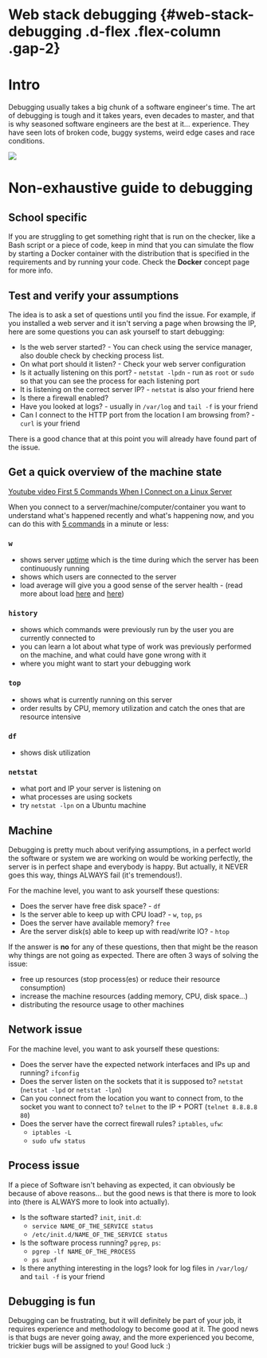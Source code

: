 Web stack debugging {#web-stack-debugging .d-flex .flex-column .gap-2}
===================


Intro
=====

Debugging usually takes a big chunk of a software engineer's time. The
art of debugging is tough and it takes years, even decades to master,
and that is why seasoned software engineers are the best at it...
experience. They have seen lots of broken code, buggy systems, weird
edge cases and race conditions.

![](./Concept_%20Web%20stack%20debugging%20_%20ALX%20Africa%20Intranet_files/45dffb0b1da8dc2ce47e340d7f88b05652c0f486.png)

Non-exhaustive guide to debugging
=================================

School specific
---------------

If you are struggling to get something right that is run on the checker,
like a Bash script or a piece of code, keep in mind that you can
simulate the flow by starting a Docker container with the distribution
that is specified in the requirements and by running your code. Check
the **Docker** concept page for more info.

Test and verify your assumptions
--------------------------------

The idea is to ask a set of questions until you find the issue. For
example, if you installed a web server and it isn't serving a page when
browsing the IP, here are some questions you can ask yourself to start
debugging:

-   Is the web server started? - You can check using the service
    manager, also double check by checking process list.
-   On what port should it listen? - Check your web server configuration
-   Is it actually listening on this port? - `netstat -lpdn` - run as
    `root` or `sudo` so that you can see the process for each listening
    port
-   It is listening on the correct server IP? - `netstat` is also your
    friend here
-   Is there a firewall enabled?
-   Have you looked at logs? - usually in `/var/log` and `tail -f` is
    your friend
-   Can I connect to the HTTP port from the location I am browsing
    from? - `curl` is your friend

There is a good chance that at this point you will already have found
part of the issue.

Get a quick overview of the machine state
-----------------------------------------

[Youtube video First 5 Commands When I Connect on a Linux
Server](https://intranet.alxswe.com/rltoken/qdIjs52RG3ym8Z6JnNZ6hQ "Youtube video First 5 Commands When I Connect on a Linux Server")

When you connect to a server/machine/computer/container you want to
understand what's happened recently and what's happening now, and you
can do this with [5
commands](https://intranet.alxswe.com/rltoken/C7hcMJxfvZqGpaNk3J2A9g "5 commands")
in a minute or less:

### `w`

-   shows server
    [uptime](https://intranet.alxswe.com/rltoken/q2_-xo61t3A4L5F9KjUy5A "uptime")
    which is the time during which the server has been continuously
    running
-   shows which users are connected to the server
-   load average will give you a good sense of the server health - (read
    more about load
    [here](https://intranet.alxswe.com/rltoken/klMEJTuMU7fNeZuBoQrBBw "here")
    and
    [here](https://intranet.alxswe.com/rltoken/lSGxl2xK-4BOEO92l5GvvA "here"))

### `history`

-   shows which commands were previously run by the user you are
    currently connected to
-   you can learn a lot about what type of work was previously performed
    on the machine, and what could have gone wrong with it
-   where you might want to start your debugging work

### `top`

-   shows what is currently running on this server
-   order results by CPU, memory utilization and catch the ones that are
    resource intensive

### `df`

-   shows disk utilization

### `netstat`

-   what port and IP your server is listening on
-   what processes are using sockets
-   try `netstat -lpn` on a Ubuntu machine

Machine
-------

Debugging is pretty much about verifying assumptions, in a perfect world
the software or system we are working on would be working perfectly, the
server is in perfect shape and everybody is happy. But actually, it
NEVER goes this way, things ALWAYS fail (it's tremendous!).

For the machine level, you want to ask yourself these questions:

-   Does the server have free disk space? - `df`
-   Is the server able to keep up with CPU load? - `w`, `top`, `ps`
-   Does the server have available memory? `free`
-   Are the server disk(s) able to keep up with read/write IO? - `htop`

If the answer is **no** for any of these questions, then that might be
the reason why things are not going as expected. There are often 3 ways
of solving the issue:

-   free up resources (stop process(es) or reduce their resource
    consumption)
-   increase the machine resources (adding memory, CPU, disk space...)
-   distributing the resource usage to other machines

Network issue
-------------

For the machine level, you want to ask yourself these questions:

-   Does the server have the expected network interfaces and IPs up and
    running? `ifconfig`
-   Does the server listen on the sockets that it is supposed to?
    `netstat` (`netstat -lpd` or `netstat -lpn`)
-   Can you connect from the location you want to connect from, to the
    socket you want to connect to? `telnet` to the IP + PORT
    (`telnet 8.8.8.8 80`)
-   Does the server have the correct firewall rules? `iptables`, `ufw`:
    -   `iptables -L`
    -   `sudo ufw status`

Process issue
-------------

If a piece of Software isn't behaving as expected, it can obviously be
because of above reasons... but the good news is that there is more to
look into (there is ALWAYS more to look into actually).

-   Is the software started? `init`, `init.d`:
    -   `service NAME_OF_THE_SERVICE status`
    -   `/etc/init.d/NAME_OF_THE_SERVICE status`
-   Is the software process running? `pgrep`, `ps`:
    -   `pgrep -lf NAME_OF_THE_PROCESS`
    -   `ps auxf`
-   Is there anything interesting in the logs? look for log files in
    `/var/log/` and `tail -f` is your friend

Debugging is fun
----------------

Debugging can be frustrating, but it will definitely be part of your
job, it requires experience and methodology to become good at it. The
good news is that bugs are never going away, and the more experienced
you become, trickier bugs will be assigned to you! Good luck :)
